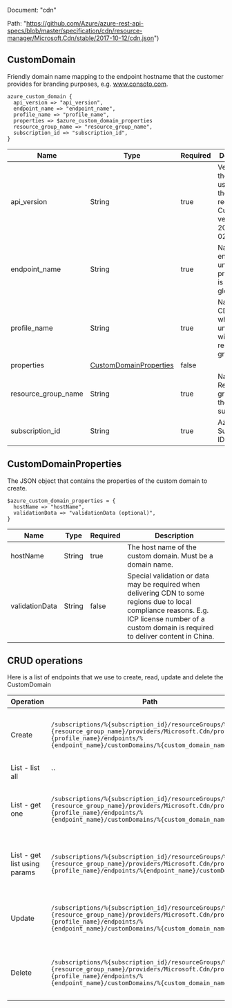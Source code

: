 Document: "cdn"


Path: "https://github.com/Azure/azure-rest-api-specs/blob/master/specification/cdn/resource-manager/Microsoft.Cdn/stable/2017-10-12/cdn.json")

## CustomDomain

Friendly domain name mapping to the endpoint hostname that the customer provides for branding purposes, e.g. www.consoto.com.

```puppet
azure_custom_domain {
  api_version => "api_version",
  endpoint_name => "endpoint_name",
  profile_name => "profile_name",
  properties => $azure_custom_domain_properties
  resource_group_name => "resource_group_name",
  subscription_id => "subscription_id",
}
```

| Name        | Type           | Required       | Description       |
| ------------- | ------------- | ------------- | ------------- |
|api_version | String | true | Version of the API to be used with the client request. Current version is 2017-04-02. |
|endpoint_name | String | true | Name of the endpoint under the profile which is unique globally. |
|profile_name | String | true | Name of the CDN profile which is unique within the resource group. |
|properties | [CustomDomainProperties](#customdomainproperties) | false |  |
|resource_group_name | String | true | Name of the Resource group within the Azure subscription. |
|subscription_id | String | true | Azure Subscription ID. |
        
## CustomDomainProperties

The JSON object that contains the properties of the custom domain to create.

```puppet
$azure_custom_domain_properties = {
  hostName => "hostName",
  validationData => "validationData (optional)",
}
```

| Name        | Type           | Required       | Description       |
| ------------- | ------------- | ------------- | ------------- |
|hostName | String | true | The host name of the custom domain. Must be a domain name. |
|validationData | String | false | Special validation or data may be required when delivering CDN to some regions due to local compliance reasons. E.g. ICP license number of a custom domain is required to deliver content in China. |



## CRUD operations

Here is a list of endpoints that we use to create, read, update and delete the CustomDomain

| Operation | Path | Verb | Description | OperationID |
| ------------- | ------------- | ------------- | ------------- | ------------- |
|Create|`/subscriptions/%{subscription_id}/resourceGroups/%{resource_group_name}/providers/Microsoft.Cdn/profiles/%{profile_name}/endpoints/%{endpoint_name}/customDomains/%{custom_domain_name}`|Put|Creates a new custom domain within an endpoint.|CustomDomains_Create|
|List - list all|``||||
|List - get one|`/subscriptions/%{subscription_id}/resourceGroups/%{resource_group_name}/providers/Microsoft.Cdn/profiles/%{profile_name}/endpoints/%{endpoint_name}/customDomains/%{custom_domain_name}`|Get|Gets an exisitng custom domain within an endpoint.|CustomDomains_Get|
|List - get list using params|`/subscriptions/%{subscription_id}/resourceGroups/%{resource_group_name}/providers/Microsoft.Cdn/profiles/%{profile_name}/endpoints/%{endpoint_name}/customDomains`|Get|Lists all of the existing custom domains within an endpoint.|CustomDomains_ListByEndpoint|
|Update|`/subscriptions/%{subscription_id}/resourceGroups/%{resource_group_name}/providers/Microsoft.Cdn/profiles/%{profile_name}/endpoints/%{endpoint_name}/customDomains/%{custom_domain_name}`|Put|Creates a new custom domain within an endpoint.|CustomDomains_Create|
|Delete|`/subscriptions/%{subscription_id}/resourceGroups/%{resource_group_name}/providers/Microsoft.Cdn/profiles/%{profile_name}/endpoints/%{endpoint_name}/customDomains/%{custom_domain_name}`|Delete|Deletes an existing custom domain within an endpoint.|CustomDomains_Delete|
